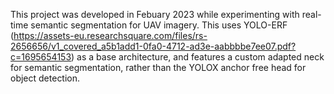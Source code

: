 This project was developed in Febuary 2023 while experimenting with real-time semantic segmentation for UAV imagery. This uses YOLO-ERF (https://assets-eu.researchsquare.com/files/rs-2656656/v1_covered_a5b1add1-0fa0-4712-ad3e-aabbbbe7ee07.pdf?c=1695654153) as a base architecture, and features a custom adapted neck for semantic segmentation, rather than the YOLOX anchor free head for object detection.
